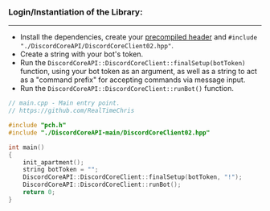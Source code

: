 ### **Login/Instantiation of the Library:**
---
- Install the dependencies, create your [precompiled header](https://github.com/RealTimeChris/DiscordCoreAPI/blob/main/Documentation/Precompiled%20Header.md) and `#include "./DiscordCoreAPI/DiscordCoreClient02.hpp"`.
- Create a string with your bot's token.
- Run the `DiscordCoreAPI::DiscordCoreClient::finalSetup(botToken)` function, using your bot token as an argument, as well as a string to act as a "command prefix" for accepting commands via message input.
- Run the `DiscordCoreAPI::DiscordCoreClient::runBot()` function.

```cpp
// main.cpp - Main entry point.
// https://github.com/RealTimeChris

#include "pch.h"
#include "./DiscordCoreAPI-main/DiscordCoreClient02.hpp"

int main()
{
    init_apartment();
    string botToken = "";
    DiscordCoreAPI::DiscordCoreClient::finalSetup(botToken, "!");
    DiscordCoreAPI::DiscordCoreClient::runBot();
    return 0;
}

```
